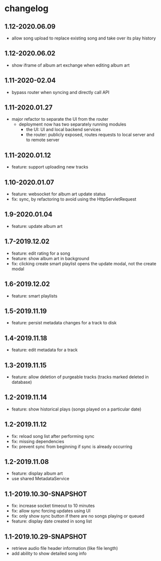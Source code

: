 # changelog

## 1.12-2020.06.09
* allow song upload to replace existing song and take over its play history

## 1.12-2020.06.02
* show iframe of album art exchange when editing album art

## 1.11-2020-02.04
* bypass router when syncing and directly call API

## 1.11-2020.01.27
* major refactor to separate the UI from the router
  * deployment now has two separately running modules
    * the UI: UI and local backend services
    * the router: publicly exposed, routes requests to local server and to remote server

## 1.11-2020.01.12
* feature: support uploading new tracks

## 1.10-2020.01.07
* feature: websocket for album art update status
* fix: sync, by refactoring to avoid using the HttpServletRequest

## 1.9-2020.01.04
* feature: update album art

## 1.7-2019.12.02
* feature: edit rating for a song
* feature: show album art in background
* fix: clicking create smart playlist opens the update modal, not the create modal

## 1.6-2019.12.02
* feature: smart playlists

## 1.5-2019.11.19
* feature: persist metadata changes for a track to disk

## 1.4-2019.11.18
* feature: edit metadata for a track

## 1.3-2019.11.15
* feature: allow deletion of purgeable tracks (tracks marked deleted in database)

## 1.2-2019.11.14
* feature: show historical plays (songs played on a particular date)

## 1.2-2019.11.12
* fix: reload song list after performing sync
* fix: missing dependencies
* fix: prevent sync from beginning if sync is already occurring

## 1.2-2019.11.08
* feature: display album art
* use shared MetadataService 

## 1.1-2019.10.30-SNAPSHOT
* fix: increase socket timeout to 10 minutes
* fix: allow sync forcing updates using UI
* fix: only show sync button if there are no songs playing or queued
* feature: display date created in song list

## 1.1-2019.10.29-SNAPSHOT
* retrieve audio file header information (like file length)
* add ability to show detailed song info
